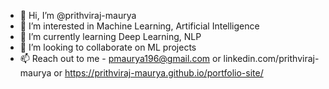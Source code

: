 - 👋 Hi, I’m @prithviraj-maurya
- 👀 I’m interested in Machine Learning, Artificial Intelligence
- 🌱 I’m currently learning Deep Learning, NLP
- 💞️ I’m looking to collaborate on ML projects
- 📫 Reach out to me - pmaurya196@gmail.com or linkedin.com/prithviraj-maurya or https://prithviraj-maurya.github.io/portfolio-site/

<!---
prithviraj-maurya/prithviraj-maurya is a ✨ special ✨ repository because its `README.md` (this file) appears on your GitHub profile.
You can click the Preview link to take a look at your changes.
--->
